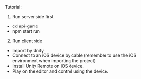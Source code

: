 Tutorial:

1. Run server side first
- cd api-game
- npm start run

2. Run client side
- Import by Unity
- Connect to an iOS device by cable (remember to use the iOS environment when importing the project)
- Install Unity Remote on iOS device.
- Play on the editor and control using the device.